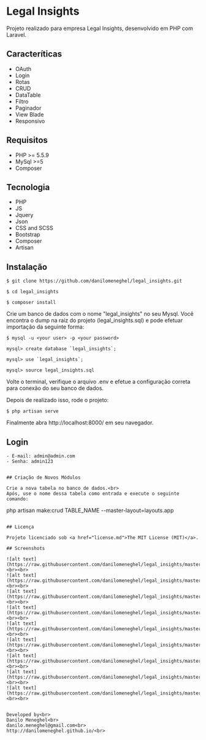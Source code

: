 # Legal Insights

Projeto realizado para empresa Legal Insights, desenvolvido em PHP com Laravel.

## Caracteríticas

- OAuth
- Login
- Rotas
- CRUD
- DataTable
- Filtro
- Paginador
- View Blade
- Responsivo

## Requisitos

- PHP >= 5.5.9
- MySql >=5
- Composer

## Tecnologia

- PHP
- JS
- Jquery
- Json
- CSS and SCSS
- Bootstrap
- Composer
- Artisan

## Instalação

```
$ git clone https://github.com/danilomeneghel/legal_insights.git

$ cd legal_insights

$ composer install
```

Crie um banco de dados com o nome "legal_insights" no seu Mysql.
Você encontra o dump na raiz do projeto (legal_insights.sql) e pode efetuar importação da seguinte forma:

```
$ mysql -u <your user> -p <your password>

mysql> create database `legal_insights`;

mysql> use `legal_insights`;

mysql> source legal_insights.sql
```

Volte o terminal, verifique o arquivo .env e efetue a configuração correta para conexão do seu banco de dados.<br>

Depois de realizado isso, rode o projeto:

```
$ php artisan serve
```

Finalmente abra http://localhost:8000/ em seu navegador.

## Login

	- E-mail: admin@admin.com
	- Senha: admin123
	
```

## Criação de Novos Módulos

Crie a nova tabela no banco de dados.<br>
Após, use o nome dessa tabela como entrada e execute o seguinte comando:

```
php artisan make:crud TABLE_NAME --master-layout=layouts.app
```

## Licença

Projeto licenciado sob <a href="license.md">The MIT License (MIT)</a>.

## Screenshots

![alt text](https://raw.githubusercontent.com/danilomeneghel/legal_insights/master/screenshots/screenshot01.png)<br><br>
![alt text](https://raw.githubusercontent.com/danilomeneghel/legal_insights/master/screenshots/screenshot02.png)<br><br>
![alt text](https://raw.githubusercontent.com/danilomeneghel/legal_insights/master/screenshots/screenshot03.png)<br><br>
![alt text](https://raw.githubusercontent.com/danilomeneghel/legal_insights/master/screenshots/screenshot04.png)<br><br>
![alt text](https://raw.githubusercontent.com/danilomeneghel/legal_insights/master/screenshots/screenshot05.png)<br><br>
![alt text](https://raw.githubusercontent.com/danilomeneghel/legal_insights/master/screenshots/screenshot06.png)<br><br>
![alt text](https://raw.githubusercontent.com/danilomeneghel/legal_insights/master/screenshots/screenshot07.png)<br><br>
![alt text](https://raw.githubusercontent.com/danilomeneghel/legal_insights/master/screenshots/screenshot08.png)<br><br>
![alt text](https://raw.githubusercontent.com/danilomeneghel/legal_insights/master/screenshots/screenshot09.png)<br><br>


Developed by<br>
Danilo Meneghel<br>
danilo.meneghel@gmail.com<br>
http://danilomeneghel.github.io/<br>
